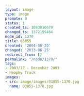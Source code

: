 ```yaml
---
layout: image
type: image
promote: 0
status: 1
created_ts: 1093016679
changed_ts: 1372159464
node_id: 1370
title: 03855
created: '2004-08-20'
changed: '2013-06-25'
redirect_from: []
permalink: "/node/1370/"
tags:
- 2003/12 - December 2003
- Heaphy Track
images:
- src: image/images/03855-1370.jpg
  name: 03855-1370.jpg
---
```


